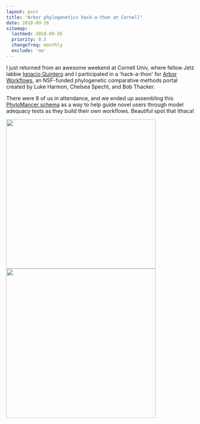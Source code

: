 ```yaml
---
layout: post
title: "Arbor phylogenetics hack-a-thon at Cornell"
date: 2018-09-26
sitemap:
  lastmod: 2018-09-26
  priority: 0.5
  changefreq: monthly
  exclude: 'no'
---
```


I just returned from an awesome weekend at Cornell Univ, where fellow Jetz labbie [Ignacio Quintero](https://scholar.google.com/citations?user=q4J3GXAAAAAJ&hl=en) and I participated in a 'hack-a-thon' for [Arbor Workflows](http://www.arborworkflows.com/), an NSF-funded phylogenetic comparative methods portal created by Luke Harmon, Chelsea Specht, and Bob Thacker.

There were 8 of us in attendance, and we ended up assembling this [PhyloMancer schema](https://github.com/arborworkflows/phyloMancer) as a way to help guide novel users through model adequacy tests as they build their own workflows.  Beautiful spot that Ithaca!

<img src="http://n8upham.github.io/images/arborWorking.jpg" height="400" />

<img src="http://n8upham.github.io/images/arborCornell.jpg" height="400" />

